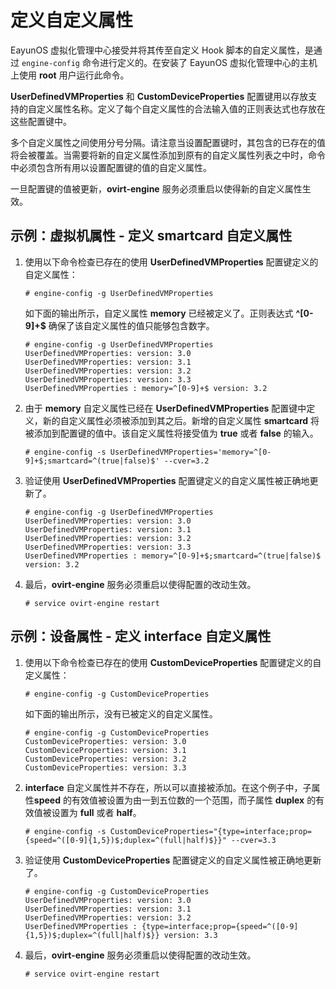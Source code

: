 # 定义自定义属性

EayunOS 虚拟化管理中心接受并将其传至自定义 Hook 脚本的自定义属性，是通过
`engine-config` 命令进行定义的。在安装了 EayunOS 虚拟化管理中心的主机上使用
**root** 用户运行此命令。

**UserDefinedVMProperties** 和 **CustomDeviceProperties**
配置键用以存放支持的自定义属性名称。定义了每个自定义属性的合法输入值的正则表达式也存放在这些配置键中。

多个自定义属性之间使用分号分隔。请注意当设置配置键时，其包含的已存在的值将会被覆盖。当需要将新的自定义属性添加到原有的自定义属性列表之中时，命令中必须包含所有用以设置配置键的值的自定义属性。

一旦配置键的值被更新，**ovirt-engine**
服务必须重启以使得新的自定义属性生效。

## 示例：虚拟机属性 - 定义 smartcard 自定义属性

1.  使用以下命令检查已存在的使用 **UserDefinedVMProperties**
    配置键定义的自定义属性：

        # engine-config -g UserDefinedVMProperties

    如下面的输出所示，自定义属性 **memory** 已经被定义了。正则表达式
    **\^[0-9]+\$** 确保了该自定义属性的值只能够包含数字。

        # engine-config -g UserDefinedVMProperties
        UserDefinedVMProperties: version: 3.0
        UserDefinedVMProperties: version: 3.1
        UserDefinedVMProperties: version: 3.2
        UserDefinedVMProperties: version: 3.3
        UserDefinedVMProperties : memory=^[0-9]+$ version: 3.2

2.  由于 **memory** 自定义属性已经在 **UserDefinedVMProperties**
    配置键中定义，新的自定义属性必须被添加到其之后。新增的自定义属性
    **smartcard** 将被添加到配置键的值中。该自定义属性将接受值为 **true**
    或者 **false** 的输入。

        # engine-config -s UserDefinedVMProperties='memory=^[0-9]+$;smartcard=^(true|false)$' --cver=3.2

3.  验证使用 **UserDefinedVMProperties**
    配置键定义的自定义属性被正确地更新了。

        # engine-config -g UserDefinedVMProperties
        UserDefinedVMProperties: version: 3.0
        UserDefinedVMProperties: version: 3.1
        UserDefinedVMProperties: version: 3.2
        UserDefinedVMProperties: version: 3.3
        UserDefinedVMProperties : memory=^[0-9]+$;smartcard=^(true|false)$ version: 3.2

4.  最后，**ovirt-engine** 服务必须重启以使得配置的改动生效。

        # service ovirt-engine restart

## 示例：设备属性 - 定义 interface 自定义属性

1.  使用以下命令检查已存在的使用 **CustomDeviceProperties**
    配置键定义的自定义属性：

        # engine-config -g CustomDeviceProperties

    如下面的输出所示，没有已被定义的自定义属性。

        # engine-config -g CustomDeviceProperties
        CustomDeviceProperties: version: 3.0
        CustomDeviceProperties: version: 3.1
        CustomDeviceProperties: version: 3.2
        CustomDeviceProperties: version: 3.3

2.  **interface**
    自定义属性并不存在，所以可以直接被添加。在这个例子中，子属性**speed**
    的有效值被设置为由一到五位数的一个范围，而子属性 **duplex**
    的有效值被设置为 **full** 或者 **half**。

        # engine-config -s CustomDeviceProperties="{type=interface;prop={speed=^([0-9]{1,5})$;duplex=^(full|half)$}}" --cver=3.3

3.  验证使用 **CustomDeviceProperties**
    配置键定义的自定义属性被正确地更新了。

        # engine-config -g CustomDeviceProperties
        UserDefinedVMProperties: version: 3.0
        UserDefinedVMProperties: version: 3.1
        UserDefinedVMProperties: version: 3.2
        UserDefinedVMProperties : {type=interface;prop={speed=^([0-9]{1,5})$;duplex=^(full|half)$}} version: 3.3

4.  最后，**ovirt-engine** 服务必须重启以使得配置的改动生效。

        # service ovirt-engine restart


